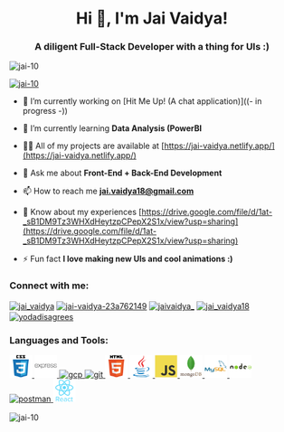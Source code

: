 <h1 align="center">Hi 👋, I'm Jai Vaidya!</h1>
<h3 align="center">A diligent Full-Stack Developer with a thing for UIs :)</h3>

<p align="left"> <img src="https://komarev.com/ghpvc/?username=jai-10&label=Profile%20views&color=0e75b6&style=flat" alt="jai-10" /> </p>

<p align="left"> <a href="https://github.com/ryo-ma/github-profile-trophy"><img src="https://github-profile-trophy.vercel.app/?username=jai-10" alt="jai-10" /></a> </p>

- 🔭 I’m currently working on [Hit Me Up! (A chat application)]((- in progress -))

- 🌱 I’m currently learning **Data Analysis (PowerBI**

- 👨‍💻 All of my projects are available at [https://jai-vaidya.netlify.app/](https://jai-vaidya.netlify.app/)

- 💬 Ask me about **Front-End + Back-End Development**

- 📫 How to reach me **jai.vaidya18@gmail.com**

- 📄 Know about my experiences [https://drive.google.com/file/d/1at-_sB1DM9Tz3WHXdHeytzpCPepX2S1x/view?usp=sharing](https://drive.google.com/file/d/1at-_sB1DM9Tz3WHXdHeytzpCPepX2S1x/view?usp=sharing)

- ⚡ Fun fact **I love making new UIs and cool animations :)**

<h3 align="left">Connect with me:</h3>
<p align="left">
<a href="https://twitter.com/jai_vaidya" target="blank"><img align="center" src="https://raw.githubusercontent.com/rahuldkjain/github-profile-readme-generator/master/src/images/icons/Social/twitter.svg" alt="jai_vaidya" height="30" width="40" /></a>
<a href="https://linkedin.com/in/jai-vaidya-23a762149" target="blank"><img align="center" src="https://raw.githubusercontent.com/rahuldkjain/github-profile-readme-generator/master/src/images/icons/Social/linked-in-alt.svg" alt="jai-vaidya-23a762149" height="30" width="40" /></a>
<a href="https://instagram.com/jaivaidya_" target="blank"><img align="center" src="https://raw.githubusercontent.com/rahuldkjain/github-profile-readme-generator/master/src/images/icons/Social/instagram.svg" alt="jaivaidya_" height="30" width="40" /></a>
<a href="https://www.hackerrank.com/jai_vaidya18" target="blank"><img align="center" src="https://raw.githubusercontent.com/rahuldkjain/github-profile-readme-generator/master/src/images/icons/Social/hackerrank.svg" alt="jai_vaidya18" height="30" width="40" /></a>
<a href="https://www.leetcode.com/yodadisagrees" target="blank"><img align="center" src="https://raw.githubusercontent.com/rahuldkjain/github-profile-readme-generator/master/src/images/icons/Social/leet-code.svg" alt="yodadisagrees" height="30" width="40" /></a>
</p>

<h3 align="left">Languages and Tools:</h3>
<p align="left"> <a href="https://www.w3schools.com/css/" target="_blank" rel="noreferrer"> <img src="https://raw.githubusercontent.com/devicons/devicon/master/icons/css3/css3-original-wordmark.svg" alt="css3" width="40" height="40"/> </a> <a href="https://expressjs.com" target="_blank" rel="noreferrer"> <img src="https://raw.githubusercontent.com/devicons/devicon/master/icons/express/express-original-wordmark.svg" alt="express" width="40" height="40"/> </a> <a href="https://cloud.google.com" target="_blank" rel="noreferrer"> <img src="https://www.vectorlogo.zone/logos/google_cloud/google_cloud-icon.svg" alt="gcp" width="40" height="40"/> </a> <a href="https://git-scm.com/" target="_blank" rel="noreferrer"> <img src="https://www.vectorlogo.zone/logos/git-scm/git-scm-icon.svg" alt="git" width="40" height="40"/> </a> <a href="https://www.w3.org/html/" target="_blank" rel="noreferrer"> <img src="https://raw.githubusercontent.com/devicons/devicon/master/icons/html5/html5-original-wordmark.svg" alt="html5" width="40" height="40"/> </a> <a href="https://www.java.com" target="_blank" rel="noreferrer"> <img src="https://raw.githubusercontent.com/devicons/devicon/master/icons/java/java-original.svg" alt="java" width="40" height="40"/> </a> <a href="https://developer.mozilla.org/en-US/docs/Web/JavaScript" target="_blank" rel="noreferrer"> <img src="https://raw.githubusercontent.com/devicons/devicon/master/icons/javascript/javascript-original.svg" alt="javascript" width="40" height="40"/> </a> <a href="https://www.mongodb.com/" target="_blank" rel="noreferrer"> <img src="https://raw.githubusercontent.com/devicons/devicon/master/icons/mongodb/mongodb-original-wordmark.svg" alt="mongodb" width="40" height="40"/> </a> <a href="https://www.mysql.com/" target="_blank" rel="noreferrer"> <img src="https://raw.githubusercontent.com/devicons/devicon/master/icons/mysql/mysql-original-wordmark.svg" alt="mysql" width="40" height="40"/> </a> <a href="https://nodejs.org" target="_blank" rel="noreferrer"> <img src="https://raw.githubusercontent.com/devicons/devicon/master/icons/nodejs/nodejs-original-wordmark.svg" alt="nodejs" width="40" height="40"/> </a> <a href="https://postman.com" target="_blank" rel="noreferrer"> <img src="https://www.vectorlogo.zone/logos/getpostman/getpostman-icon.svg" alt="postman" width="40" height="40"/> </a> <a href="https://reactjs.org/" target="_blank" rel="noreferrer"> <img src="https://raw.githubusercontent.com/devicons/devicon/master/icons/react/react-original-wordmark.svg" alt="react" width="40" height="40"/> </a> </p>

<p><img align="center" src="https://github-readme-stats.vercel.app/api/top-langs?username=jai-10&show_icons=true&locale=en&layout=compact" alt="jai-10" /></p>
